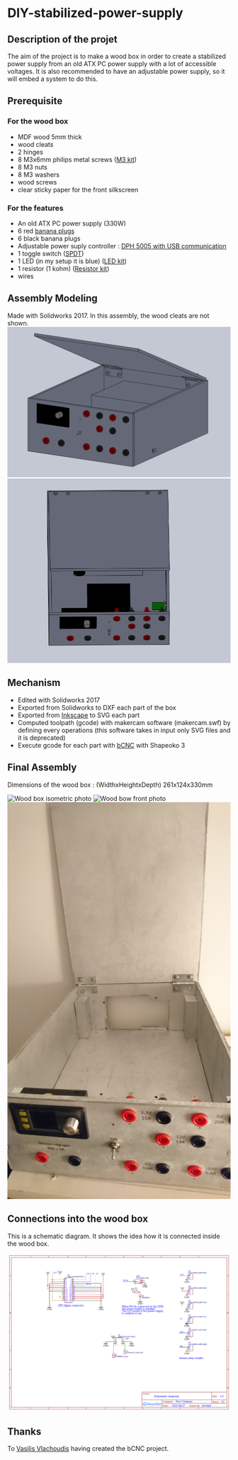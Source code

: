 # DIY-stabilized-power-supply

## Description of the projet

The aim of the project is to make a wood box in order to create a stabilized power supply from an old ATX PC power supply with a lot of accessible voltages. It is also recommended to have an adjustable power supply, so it will embed a system to do this.

## Prerequisite
### For the wood box
- MDF wood 5mm thick
- wood cleats
- 2 hinges
- 8 M3x6mm philips metal screws ([M3 kit](https://s.click.aliexpress.com/e/_9ykpjx))
- 8 M3 nuts
- 8 M3 washers
- wood screws
- clear sticky paper for the front silkscreen

### For the features
- An old ATX PC power supply (330W)
- 6 red [banana plugs](https://s.click.aliexpress.com/e/_AswMil) 
- 6 black banana plugs
- Adjustable power suply controller : [DPH 5005 with USB communication](https://s.click.aliexpress.com/e/_AbeLhP)
- 1 toggle switch ([SPDT](https://s.click.aliexpress.com/e/_Aqw6Pf))
- 1 LED (in my setup it is blue) ([LED kit](https://s.click.aliexpress.com/e/_A9tfNf))
- 1 resistor (1 kohm) ([Resistor kit](https://s.click.aliexpress.com/e/_Acxarr))
- wires


## Assembly Modeling
Made with Solidworks 2017.
In this assembly, the wood cleats are not shown.
![Screenshot of the assembly in isometric view](docs/images/assembly.jpg)
![Screenshot of the inside of the assembly](docs/images/inside.jpg)



## Mechanism
- Edited with Solidworks 2017
- Exported from Solidworks to DXF each part of the box
- Exported from [Inkscape](https://github.com/inkscape/inkscape) to SVG each part
- Computed toolpath (gcode) with makercam software (makercam.swf) by defining every operations (this software takes in input only SVG files and it is deprecated)
- Execute gcode for each part with [bCNC](https://github.com/vlachoudis/bCNC) with Shapeoko 3


## Final Assembly
Dimensions of the wood box : (WidthxHeightxDepth) 261x124x330mm

![Wood box isometric photo](docs/images/isometric_view_photo.JPG)
![Wood bow front photo](docs/images/front_view_photo.JPG)
![Wood box open photo](docs/images/open_view_photo.JPG)


## Connections into the wood box

This is a schematic diagram. It shows the idea how it is connected inside the wood box.

![Schematic diagram](docs/Schematic_Diagram_diy-stabilized-power-supply_2022-04-27.png)



## Thanks
To [Vasilis Vlachoudis](https://github.com/vlachoudis) having created the bCNC project.
